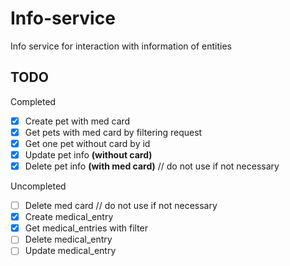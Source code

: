 # Info-service
Info service for interaction with information of entities

## TODO
Completed
- [X] Create pet with med card
- [X] Get pets with med card by filtering request
- [X] Get one pet without card by id
- [X] Update pet info **(without card)**
- [X] Delete pet info **(with med card)** // do not use if not necessary

Uncompleted
- [ ] Delete med card // do not use if not necessary
- [X] Create medical_entry
- [x] Get medical_entries with filter
- [ ] Delete medical_entry
- [ ] Update medical_entry